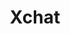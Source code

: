 ---
layout: home

title: Xchat
titleTemplate: BlockChainXchat

hero:
  name: Xchat
  text: Xchat BlockChain
  tagline: Blockchain social, security, open source, communication
  actions:
    - theme: brand
      text: Get Started
      link: /index
    - theme: alt
      text: View on GitHub
      link: https://github.com/book-s/xchat

features:
  - title: "social"
    details: 
  - title: security
    details: 
  - title: open source
    details: 
  - title: communication
    details: 
---